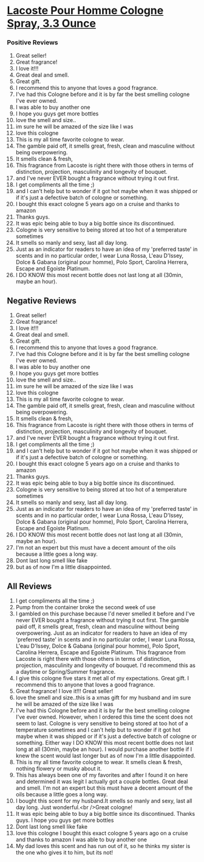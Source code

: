 # [Lacoste Pour Homme Cologne Spray, 3.3 Ounce](https://products.checkmycream.com/products/Lacoste-Pour-Homme-Cologne-Spray-3.3-Ounce.html)

### Positive Reviews

<ol>
      <li>Great seller!</li>
      <li>Great fragrance!  </li>
      <li>I love it!!!</li>
      <li>Great deal and smell.</li>
      <li>Great gift.</li>
      <li>I recommend this to anyone that loves a good fragrance.</li>
      <li>I&#x27;ve had this Cologne before and it is by far the best smelling cologne I&#x27;ve ever owned.  </li>
      <li>I was able to buy another one</li>
      <li>I hope you guys get more bottles</li>
      <li>love the smell and size..</li>
      <li>im sure he will be amazed of the size like I was</li>
      <li>love this cologne</li>
      <li>This is my all time favorite cologne to wear.</li>
      <li>The gamble paid off, it smells great, fresh, clean and masculine without being overpowering.</li>
      <li>It smells clean &amp; fresh,</li>
      <li>This fragrance from Lacoste is right there with those others in terms of distinction, projection, masculinity and longevity of bouquet.</li>
      <li>and I&#x27;ve never EVER bought a fragrance without trying it out first.</li>
      <li>I get compliments all the time ;)</li>
      <li>and I can&#x27;t help but to wonder if it got hot maybe when it was shipped or if it&#x27;s just a defective batch of cologne or something.  </li>
      <li>I bought this exact cologne 5 years ago  on a cruise and thanks to amazon</li>
      <li>Thanks guys.</li>
      <li>It was epic being able to buy a big bottle since its discontinued.</li>
      <li>Cologne is very sensitive to being stored at too hot of a temperature sometimes</li>
      <li>It smells so manly and sexy, last all day long.</li>
      <li>Just as an indicator for readers to have an idea of my &#x27;preferred taste&#x27; in scents and in no particular order, I wear Luna Rossa, L&#x27;eau D&#x27;Issey, Dolce &amp; Gabana (original pour homme), Polo Sport, Carolina Herrera, Escape and Egoiste Platinum.</li>
      <li>I DO KNOW this most recent bottle does not last long at all (30min, maybe an hour).</li>
</ol>


<h2>Negative Reviews</h2>
<ol>
<li> Great seller!</li>
<li> Great fragrance!  </li>
<li> I love it!!!</li>
<li> Great deal and smell.</li>
<li> Great gift.</li>
<li> I recommend this to anyone that loves a good fragrance.</li>
<li> I&#x27;ve had this Cologne before and it is by far the best smelling cologne I&#x27;ve ever owned.  </li>
<li> I was able to buy another one</li>
<li> I hope you guys get more bottles</li>
<li> love the smell and size..</li>
<li> im sure he will be amazed of the size like I was</li>
<li> love this cologne</li>
<li> This is my all time favorite cologne to wear.</li>
<li> The gamble paid off, it smells great, fresh, clean and masculine without being overpowering.</li>
<li> It smells clean &amp; fresh,</li>
<li> This fragrance from Lacoste is right there with those others in terms of distinction, projection, masculinity and longevity of bouquet.</li>
<li> and I&#x27;ve never EVER bought a fragrance without trying it out first.</li>
<li> I get compliments all the time ;)</li>
<li> and I can&#x27;t help but to wonder if it got hot maybe when it was shipped or if it&#x27;s just a defective batch of cologne or something.  </li>
<li> I bought this exact cologne 5 years ago  on a cruise and thanks to amazon</li>
<li> Thanks guys.</li>
<li> It was epic being able to buy a big bottle since its discontinued.</li>
<li> Cologne is very sensitive to being stored at too hot of a temperature sometimes</li>
<li> It smells so manly and sexy, last all day long.</li>
<li> Just as an indicator for readers to have an idea of my &#x27;preferred taste&#x27; in scents and in no particular order, I wear Luna Rossa, L&#x27;eau D&#x27;Issey, Dolce &amp; Gabana (original pour homme), Polo Sport, Carolina Herrera, Escape and Egoiste Platinum.</li>
<li> I DO KNOW this most recent bottle does not last long at all (30min, maybe an hour).</li>
<li> I&#x27;m not an expert but this must have a decent amount of the oils because a little goes a long way.</li>
<li> Dont last long smell like fake</li>
<li> but as of now I&#x27;m a little disappointed.</li>
</ol>

<h2>All Reviews</h2>

<ol>
    <li> I get compliments all the time ;)</li>
    <li> Pump from the container broke the second week of use</li>
    <li> I gambled on this purchase because I&#x27;d never smelled it before and I&#x27;ve never EVER bought a fragrance without trying it out first. The gamble paid off, it smells great, fresh, clean and masculine without being overpowering. Just as an indicator for readers to have an idea of my &#x27;preferred taste&#x27; in scents and in no particular order, I wear Luna Rossa, L&#x27;eau D&#x27;Issey, Dolce &amp; Gabana (original pour homme), Polo Sport, Carolina Herrera, Escape and Egoiste Platinum. This fragrance from Lacoste is right there with those others in terms of distinction, projection, masculinity and longevity of bouquet. I&#x27;d recommend this as a daytime or Spring/Summer fragrance.</li>
    <li> I give this cologne five stars it met all of my expectations. Great gift. I recommend this to anyone that loves a good fragrance.</li>
    <li> Great fragrance!  I love it!!! Great seller!</li>
    <li> love the smell and size..this is a xmas gift for my husband and im sure he will be amazed of the size like I was</li>
    <li> I&#x27;ve had this Cologne before and it is by far the best smelling cologne I&#x27;ve ever owned.  However, when I ordered this time the scent does not seem to last.  Cologne is very sensitive to being stored at too hot of a temperature sometimes and I can&#x27;t help but to wonder if it got hot maybe when it was shipped or if it&#x27;s just a defective batch of cologne or something.  Either way I DO KNOW this most recent bottle does not last long at all (30min, maybe an hour). I would purchase another bottle if I knew the scent would last longer but as of now I&#x27;m a little disappointed.</li>
    <li> This is my all time favorite cologne to wear. It smells clean &amp; fresh, nothing flowery or musky about it.</li>
    <li> This has always been one of my favorites and after I found it on here and determined it was legit I actually got a couple bottles. Great deal and smell. I&#x27;m not an expert but this must have a decent amount of the oils because a little goes a long way.</li>
    <li> I bought this  scent for my husband.It smells so manly and sexy, last all day long. Just wonderful.&lt;br /&gt;Great cologne!</li>
    <li> It was epic being able to buy a big bottle since its discontinued. Thanks guys. I hope you guys get more bottles</li>
    <li> Dont last long smell like fake</li>
    <li> love this cologne I bought this exact cologne 5 years ago  on a cruise and thanks to amazon I was able to buy another one</li>
    <li> My dad loves this scent and has run out of it, so he thinks my sister is the one who gives it to him, but its not!</li>
</ol>




